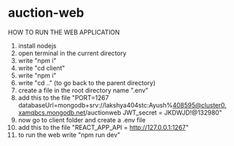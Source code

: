 # auction-web

HOW TO RUN THE WEB APPLICATION

1) install nodejs
2) open terminal in the current directory
3) write "npm i"
4) write "cd client"
5) write "npm i"
6) write "cd .."  (to go back to the parent directory)
7) create a file in the root directory name ".env"
8) add this to the file
"PORT=1267
databaseUrl=mongodb+srv://lakshya404stc:Ayush%408595@cluster0.xamqbcs.mongodb.net/auctionweb
JWT_secret = JKDWJD!@132980"
9) now go to client folder and create a .env file
10) add this to the file
"REACT_APP_API = http://127.0.0.1:1267"
11) to run the web write "npm run dev"
